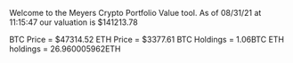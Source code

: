 Welcome to the Meyers Crypto Portfolio Value tool. 
As of 08/31/21 at 11:15:47 our valuation is $141213.78 

BTC Price = $47314.52
 ETH Price = $3377.61
BTC Holdings = 1.06BTC
 ETH holdings = 26.960005962ETH 
